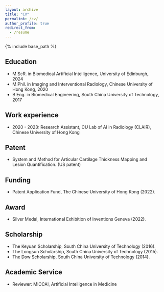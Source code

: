 ```yaml
---
layout: archive
title: "CV"
permalink: /cv/
author_profile: true
redirect_from:
  - /resume
---
```


{% include base_path %}

Education
------
* M.ScR. in Biomedical Artificial Intelligence, University of Edinburgh, 2024
* M.Phil. in Imaging and Interventional Radiology, Chinese University of Hong Kong, 2020
* B.Eng. in Biomedical Engineering, South China University of Technology, 2017


Work experience
------
* 2020 - 2023: Research Assistant, CU Lab of AI in Radiology (CLAIR), Chinese University of Hong Kong


Patent
------
* System and Method for Articular Cartilage Thickness Mapping and Lesion Quantification. (US patent)


Funding
------
* Patent Application Fund, The Chinese University of Hong Kong (2022).


Award
------
* Silver Medal, International Exhibition of Inventions Geneva (2022).


Scholarship
------
* The Keyuan Scholarship, South China University of Technology (2016).
* The Longsun Scholarship, South China University of Technology (2015).
* The Dow Scholarship, South China University of Technology (2014).

Academic Service
------

- Reviewer: MICCAI, Artificial Intelligence in Medicine
